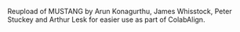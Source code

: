 Reupload of MUSTANG by Arun Konagurthu, James Whisstock, Peter Stuckey and Arthur Lesk for easier use as part of ColabAlign.